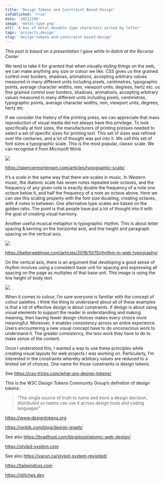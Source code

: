 ```yaml
---
title: 'Design Tokens and Constraint Based Design'
isPublished: 'true'
date: '20211106'
image: 'metal-type.png'
alt: 'A box of metal movable type characters sorted by letter'
tags: 'projects,design'
slug: 'design-tokens-and-constraint-based-design'
---
```


_This post is based on a presentation I gave while in-batch at the Recurse
Center_

We tend to take it for granted that when visually styling things on the web, we
can make anything any size or colour we like. CSS gives us fine grained control
over borders, shadows, animations, accepting arbitrary values measured in many
different units including pixels, centimetres, typographic points, average
character widths, rem, viewport units, degrees, hertz etc. us fine grained
control over borders, shadows, animations, accepting arbitrary values measured
in many different units including pixels, centimetres, typographic points,
average character widths, rem, viewport units, degrees, hertz etc.

If we consider the history of the printing press, we can appreciate that mass
reproduction of visual media did not always have this privilege. To look
specifically at font sizes, the manufacturers of printing presses needed to
select a set of specific sizes for printing text. This set of sizes was refined
over the centuries, and a lot of thought was put into it. We call this set of
font sizes a typographic scale. This is the most popular, classic scale. We can
recognise it from Microsoft Word.

![](https://static.meri.garden/b20b303a06e038de4dc02fd026b3dd3f.png)

https://spencermortensen.com/articles/typographic-scale/

It’s a scale in the same way that there are scales in music. In Western music,
the diatonic scale has seven notes repeated over octaves, and the frequency of
any given note is exactly double the frequency of a note one octave below it,
and half the frequency of a note an octave above. Here we can see this scaling
property with the font size doubling, creating octaves, with 4 notes in between.
One alternative type scales are based on the golden ratio. The point is that
people have put a lot of thought into it with the goal of creating visual
harmony.

Another useful musical metaphor is typographic rhythm. This is about letter
spacing & kerning on the horizontal axis, and line height and paragraph spacing
on the vertical axis.

![](https://static.meri.garden/abbac26ea9ab9e6037e8fe8470e5b7af.png)

https://betterwebtype.com/articles/2018/10/15/rhythm-in-web-typography/

On the vertical axis, there is an argument that developing a good sense of
rhythm involves using a consistent base unit for spacing and expressing all
spacing on the page as multiples of that base unit. This image is using the line
height of body text.

![](https://static.meri.garden/12d509c5c9a1a4b4182d793257644b72.png)

When it comes to colour, I’m sure everyone is familiar with the concept of
colour palettes. I think the thing to understand about all of these examples is
that a lot of effective design is about constraints. If design is about using
visual elements to support the reader in understanding and making meaning, then
having fewer design choices makes every choice more meaningful. Moreover, it
enables consistency across an entire experience. Users encountering a new visual
concept have to do unconscious work to understand it. The greater consistency,
the less work they have to do to make sense of the content.

Once I understood this, I wanted a way to use these principles while creating
visual layouts for web projects I was working on. Particularly, I'm interested
in the constraints whereby arbitrary values are reduced to a limited set of
choices. One name for those constraints is design tokens.

See https://css-tricks.com/what-are-design-tokens/

This is the W3C Design Tokens Community Group’s definition of design tokens:

> “The single source of truth to name and store a design decision, distributed
> so teams can use it across design tools and coding languages”

https://www.designtokens.org

https://jxnblk.com/blog/design-graph/

See also https://bradfrost.com/blog/post/atomic-web-design/

https://styled-system.com

See also https://varun.ca/styled-system-revisited/

https://tailwindcss.com

https://stitches.dev